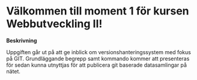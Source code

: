 # Välkommen till moment 1 för kursen Webbutveckling II!

**Beskrivning**

Uppgiften går ut på att ge inblick om versionshanteringssystem med fokus på GIT. Grundläggande begrepp samt kommando kommer att presenteras för sedan kunna utnyttjas för att publicera git baserade datasamlingar på nätet.
